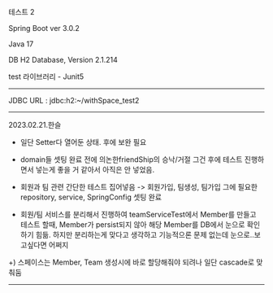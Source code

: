 테스트 2 

Spring Boot ver 3.0.2

Java 17

DB 
H2 Database, Version 2.1.214


test 라이브러리 - Junit5

- - - - - -

JDBC URL : jdbc:h2:~/withSpace_test2

- - - - - -

2023.02.21.한슬


- 일단 Setter다 열어둔 상태. 후에 보완 필요

- domain들 셋팅 완료 
  전에 의논한friendShip의 승낙/거절 그건 후에 
   테스트 진행하면서 넣는게 좋을 거 같아서 아직은 안 넣었음. 

- 회원과 팀 관련 간단한 테스트 집어넣음 -> 회원가입, 팀생성, 팀가입
   그에 필요한 repository, service, SpringConfig 셋팅 완료

- 회원/팀 서비스를 분리해서 진행하여 teamServiceTest에서
   Member를 만들고 테스트 할때, Member가 persist되지 않아 해당 Member를 DB에서 눈으로 확인하기 힘듦. 
   하지만 분리하는게 맞다고 생각하고 기능적으론 문제 없는데 눈으로..보고싶다면 어쩌지 

+) 스페이스는 Member, Team 생성시에 바로 할당해줘야 되려나 일단 cascade로 맞춰둠



- - - - - -


